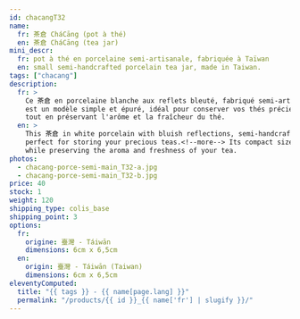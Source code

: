 ```yaml
---
id: chacangT32
name:
  fr: 茶倉 CháCāng (pot à thé)
  en: 茶倉 CháCāng (tea jar)
mini_descr:
  fr: pot à thé en porcelaine semi-artisanale, fabriquée à Taïwan
  en: small semi-handcrafted porcelain tea jar, made in Taiwan.
tags: ["chacang"]
description:
  fr: >
    Ce 茶倉 en porcelaine blanche aux reflets bleuté, fabriqué semi-artisanalement à Taïwan, 
    est un modèle simple et épuré, idéal pour conserver vos thés précieux.<!--more--> Sa taille compacte s'intègre parfaitement dans un 茶席 (ChaXi) ou accompagne vos déplacements, 
    tout en préservant l'arôme et la fraîcheur du thé.
  en: >
    This 茶倉 in white porcelain with bluish reflections, semi-handcrafted in Taiwan, features a simple and minimalist design, 
    perfect for storing your precious teas.<!--more--> Its compact size fits seamlessly into a 茶席 (ChaXi) or accompanies you on the go, 
    while preserving the aroma and freshness of your tea.
photos:
  - chacang-porce-semi-main_T32-a.jpg
  - chacang-porce-semi-main_T32-b.jpg
price: 40
stock: 1
weight: 120
shipping_type: colis_base
shipping_point: 3
options:
  fr:
    origine: 臺灣 - Táiwān
    dimensions: 6cm x 6,5cm
  en:
    origin: 臺灣 - Táiwān (Taiwan)
    dimensions: 6cm x 6,5cm
eleventyComputed:
  title: "{{ tags }} - {{ name[page.lang] }}"
  permalink: "/products/{{ id }}_{{ name['fr'] | slugify }}/"
---
```

